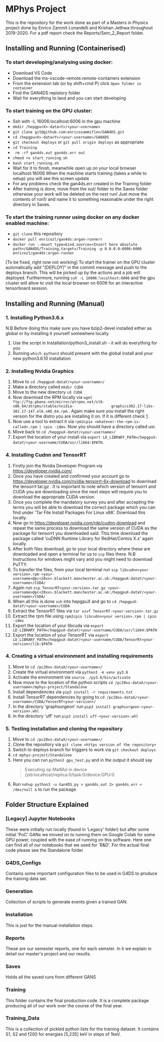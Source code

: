 # MPhys Project
This is the repository for the work done as part of a Masters in Physics project
done by Enrico Zammit Lonardelli and Krishan Jethwa throughout 2019-2020.
For a pdf report check the Reports/Sem_2_Report folder.

## Installing and Running (Containerised)
### To start developing/analysing using docker:
* Download VS Code
* Download the ms-vscode-remote.remote-containers extension
* From the extension tab (or by shift+cmd P) click `Open folder in container`
* Find the GAN4DS repistory folder
* Wait for everything to laod and you can start developing

### To start training on the GPU cluster:
* Ssh with -L 16006:localhost:6006 in the gpu machine
* `mkdir /hepgpu<X>-data<Y>/<your-username>`
* `git clone git@github.com:enricozammitlon/GAN4DS.git`
* `cd /hepgpu<X>-data<Y>/<your-username>/GAN4DS`
* `git checkout deploys` or `git pull origin deploys` as appropriate
* `cd Training`
* ` rm -rf gan4ds.out gan4ds.err out`
* `chmod +x start_running.sh`
* `bash start_running.sh`
* Wait for it to finish, meanwhile open up on your local browser localhost:16006
  When the machine starts training (takes a while to setup) you will see this screen update
* For any problems check the gan4ds.err created in the Training folder
* After training is done, move from the out/ folder to the Saves folder otherwise
  your work will be deleted on the next run! Just move the contents of run1/ and
  name it to something reasonable under the right directory in Saves.

### To start the training runner using docker on any docker enabled machine:
* `git clone` this repository
* `docker pull enricozl/gan4ds:argan-runnerr`
* `docker run --mount type=bind,source=<Insert here absolute path>/GAN4DS/Training,target=/Training -p 0.0.0.0:6006:6006 enricozl/gan4ds:argan-runner`

[To be fixed, right now not working]
To start the trainer on the GPU cluster automatically add "[DEPLOY]" in the
commit message and push to the deploys branch. This will be picked up by the
actions and a job will deployed. Furthermore, running
`ssh -L 16006:localhost:6006` and the gpu cluster will allow to visit the local browser
on 6006 for an interactive tensorboard session.

## Installing and Running (Manual)
### 1. Installing Python3.6.x
   N.B Before doing this make sure you have bzip2-devel installed either as global or by installing it yourself somewhere        locally.
   1. Use the script in Installation/python3_install.sh - it will do everything for you
   2. Running `which python3` should present with the global install and your new python3.6.10 installation

 ### 2. Installing Nvidia Graphics
   1. Move to `cd /hepgpuX-dataY/<your-username>/`
   2. Make a directory called `mkdir CUDA`
   3. Move to the new directory `cd CUDA`
   4. Now download the RPM locally via `wget ftp://ftp.pbone.net/mirror/atrpms.net/sl6-x86_64/atrpms/stable/nvidia-                 graphics302.17-libs-302.17-147.el6.x86_64.rpm` . Again make sure you install the right version for the distro you are         installing it on. If it is different check [1] .
   5. Now use a tool to extract it via `rpm2cpio <whatever-the-rpm-is-called>.rpm | cpio -idmv`. Now you should have a               directory called usr.
   6. Move back to `cd /hepgpuX-dataY/<your-username>/`
   7. Export the location of your install via `export LD_LIBRARY_PATH=/hepgpuX-dataY/<your-username/CUDA/usr/lib64:$PATH`.

 ### 4. Installing Cudnn and TensorRT
   1. Firstly join the Nvidia Developer Program via https://developer.nvidia.com/
   2. Once you have created and confirmed your account go to https://developer.nvidia.com/nvidia-tensorrt-6x-download to             download the tensorrt tar.gz . It is important to note which version of tensorrt and CUDA you are downloading since the       next steps will require you to download the appropriate CUDA version.
   3. Once you complete the mandatory survey you and after accepting the terms you will be able to download the correct             package which you can find under 'Tar File Install Packages For Linux x86'. Download this locally.
   4. Now go to https://developer.nvidia.com/rdp/cudnn-download and repeat the same process to download the same version of         CUDA as the package for tensorrt you downloaded said. This time download the package called 'cuDNN Runtime Library for         RedHat/Centos X.x' again locally.
   5. After both files download, go to your local directory where these are downloaded and open a terminal for us to `scp`           files there. N.B Instructions for windows might vary and you might need to download PuTTY.
   6. To transfer the files, from your local terminal run `scp libcudnn<your version>.rpm <your-                                     username>@pc<20xx>.blackett.manchester.ac.uk:/hepgpuX-dataY/<your-username>/CUDA/`
   7. Again run `scp TensorRT<your-version>.tar.gz <your-username>@pc<20xx>.blackett.manchester.ac.uk:/hepgpuX-dataY/<your-         username>/CUDA/`
   8. When all this is done `ssh` into hepgpuX and go to `cd /hepgpuX-dataY/<your-username>/CUDA`
   9. Extract the TensorRT files via `tar xzvf TensorRT-<your-version>.tar.gz`
   10. Extract the rpm file using `rpm2cpio libcudnn<your version>.rpm | cpio -idmv`
   11. Export the location of your libcuda via `export LD_LIBRARY_PATH=/hepgpuX-dataY/<your-username/CUDA/usr/lib64:$PATH`
   12. Export the location of your TensorRT via `export LD_LIBRARY_PATH=/hepgpuX-dataY/<your-username/CUDA/TensorRt<your-            version>/lib:$PATH`

 ### 4. Creating a virtual environment and installing requirements
   1. Move to `cd /pc20xx-dataX/<your-username>/`
   2. Create the virtual environment via `python3 -m venv py3.6`
   3. Activate the environment via `source ./py3.6/bin/activate`
   4. Now move to the location of the python scripts `cd /pc20xx-dataX/<your-username>/mphys-project/Standalone`
   5. Install dependencies via `pip3 install -r requirements.txt`
   6. Install TensorRT dependencies by going to `cd /pc20xx-dataX/<your-username>/CUDA/TensorRT<your-version>/`
   7. In the directory 'graphsurgeon' run `pip3 install graphsurgeon-<your-version>.whl`
   8. In the directory 'uff' run `pip3 install uff-<your-version>.whl`

### 5. Testing installation and cloning the repository
   1. Move to `cd /pc20xx-dataX/<your-username>/`
   2. Clone the repository via `git clone <https version of the repository>`
   3. Switch to deploys branch for triggers to work via `git checkout deploys`
   4. `cd mphys-project/Standalone`
   5. Here you can run `python3 gpu_test.py` and in the output it should say
      > Executing op MatMul in device /job:localhost/replica:0/task:0/device:GPU:0
   6. Run `nohup python3 -u Gan4DS.py > gan4ds.out 2> gan4ds.err < /dev/null &` to run the package

[1]:http://rpm.pbone.net/index.php3/stat/3/limit/9/srodzaj/1/dl/40/search/libcuda.so.1()(64bit)/field[]/1/field[]/2
## Folder Structure Explained
### [Legacy] Jupyter Notebooks
These were initially run locally (found in 'Legacy' folder) but after some initial 'PoC' GANs we moved on to runnng them on Google Colab for some GPU power, coupled with the ease of running on this software. Here one can find all of our notebooks that we used for 'R&D'. For the actual final code please see the Standalone folder

### G4DS_Configs
Contains some important configuration files to be used in G4DS to produce the training data set.

### Generation
Collection of scripts to generate events given a trained GAN.

### Installation
This is just for the manual installation steps.

### Reports
These are our semester reports, one for each semster. In it we explain in detail our master's project and our results.

### Saves
Holds all the saved runs from different GANS

### Training
This folder contains the final production code. It is a complete package producing all of our work over the course of the final year.

### Training_Data
This is a collection of pickled python lists for the training dataset.
It contains S1, S2 and f200 for energies [5,235] keV in steps of 1keV.
